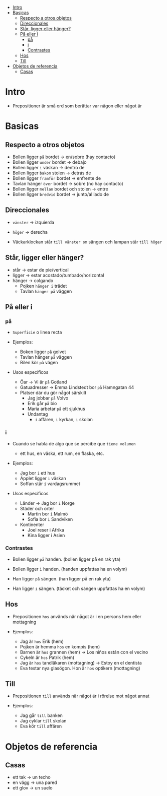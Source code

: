 - [Intro](#intro)
- [Basicas](#basicas)
  - [Respecto a otros objetos](#respecto-a-otros-objetos)
  - [Direccionales](#direccionales)
  - [Står, ligger eller hänger?](#står-ligger-eller-hänger)
  - [På eller i](#på-eller-i)
    - [på](#på)
    - [i](#i)
    - [Contrastes](#contrastes)
  - [Hos](#hos)
  - [Till](#till)
- [Objetos de referencia](#objetos-de-referencia)
  - [Casas](#casas)

# Intro

- Prepositioner är små ord som berättar var någon eller något är

# Basicas

## Respecto a otros objetos

- Bollen ligger `på` bordet -> en/sobre (hay contacto)
- Bollen ligger `under` bordet -> debajo
- Bollen ligger `i` väskan -> dentro de
- Bollen ligger `bakom` stolen -> detrás de
- Bollen ligger `framför` bordet -> enfrente de
- Tavlan hänger `över` bordet -> sobre (no hay contacto)
- Bollen ligger `mellan` bordet och stolen -> entre
- Bollen ligger `bredvid` bordet -> junto/al lado de

## Direccionales

- `vänster` -> izquierda
- `höger` -> derecha

- Väckarklockan står `till vänster om` sängen och lampan står `till höger`

## Står, ligger eller hänger?

- står -> estar de pie/vertical
- ligger -> estar acostado/tumbado/horizontal
- hänger -> colgando
  - Pojken `hänger i` trädet
  - Tavlan `hänger på` väggen

## På eller i

### på

- `Superficie` o linea recta
- Ejemplos:
  - Boken ligger `på` golvet
  - Tavlan hänger `på` väggen
  - Bilen kör `på` vägen

- Usos específicos
  - Öar -> Vi är `på` Gotland
  - Gatuadresser -> Emma Lindstedt bor `på` Hamngatan 44
  - Platser där du gör något särskilt
    - Jag jobbar `på` Volvo
    - Erik går `på` bio
    - Maria arbetar `på` ett sjukhus
    - Undantag
      - `i` affären, `i` kyrkan, `i` skolan

### i

- Cuando se habla de algo que se percibe que `tiene volumen`
  - ett hus, en väska, ett rum, en flaska, etc.
- Ejemplos:
   - Jag bor `i` ett hus
   - Äpplet ligger `i` väskan
   - Soffan står `i` vardagsrummet

- Usos específicos
  - Länder -> Jag bor `i` Norge
  - Städer och orter
    - Martin bor `i` Malmö
    - Sofia bor `i` Sandviken
  - Kontinenter
    - Joel reser i Afrika
    - Kina ligger i Asien

### Contrastes

- Bollen ligger `på` handen. (bollen ligger på en rak yta)
- Bollen ligger `i` handen. (handen uppfattas ha en volym)

- Han ligger `på` sängen. (han ligger på en rak yta)
- Han ligger `i` sängen. (täcket och sängen uppfattas ha en volym)

## Hos

- Prepositionen `hos` används när något är i en persons hem eller mottagning

- Ejemplos:
  - Jag är `hos` Erik (hem)
  - Pojken är hemma `hos` en kompis (hem)
  - Barnen är `hos` grannen (hem) -> Los niños están con el vecino
  - Cykeln är `hos` Patrik (hem)
  - Jag är `hos` tandläkaren (mottagning) -> Estoy en el dentista
  - Eva testar nya glasögon. Hon är `hos` optikern (mottagning)

## Till

- Prepositionen `till` används när något är i rörelse mot något annat

- Ejemplos:
  - Jag går `till` banken
  - Jag cyklar `till` skolan
  - Eva kör `till` affären





# Objetos de referencia

## Casas

- ett tak -> un techo
- en vägg -> una pared
- ett glov -> un suelo